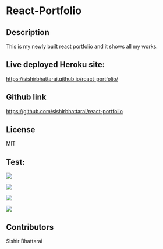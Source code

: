 # React-Portfolio

## Description
This is my newly built react portfolio and it shows all my works. 

## Live deployed Heroku site: 

https://sishirbhattarai.github.io/react-portfolio/

## Github link

https://github.com/sishirbhattarai/react-portfolio

## License
MIT

## Test:
![](/Capture1.PNG)

![](/Capture2.PNG)

![](/Capture3.PNG)

![](/Capture4.PNG)

## Contributors
Sishir Bhattarai
